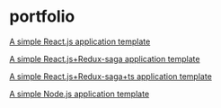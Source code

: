 # portfolio

[A simple React.js application template](https://github.com/benxgao/boil-react-simple-plate)

[A simple React.js+Redux-saga application template](https://github.com/benxgao/boil-react-saga-plate)

[A simple React.js+Redux-saga+ts application template](https://github.com/benxgao/boil-react-saga-ts-plate)

[A simple Node.js application template](https://github.com/benxgao/boil-nodejs-plate)
